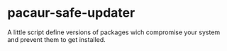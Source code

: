 # pacaur-safe-updater
A little script define versions of packages wich compromise your system and prevent them to get installed.
